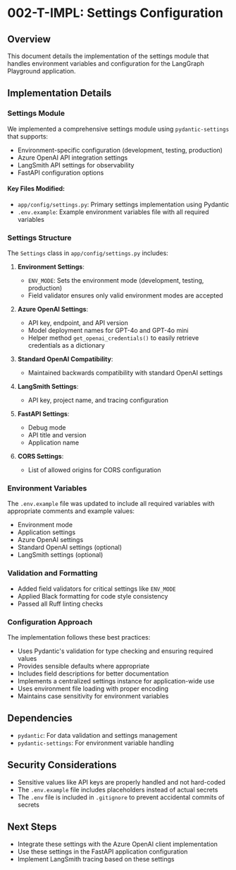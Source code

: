# 002-T-IMPL: Settings Configuration

## Overview
This document details the implementation of the settings module that handles environment variables and configuration for the LangGraph Playground application.

## Implementation Details

### Settings Module

We implemented a comprehensive settings module using `pydantic-settings` that supports:
- Environment-specific configuration (development, testing, production)
- Azure OpenAI API integration settings
- LangSmith API settings for observability
- FastAPI configuration options

#### Key Files Modified:
- `app/config/settings.py`: Primary settings implementation using Pydantic
- `.env.example`: Example environment variables file with all required variables

### Settings Structure

The `Settings` class in `app/config/settings.py` includes:

1. **Environment Settings**:
   - `ENV_MODE`: Sets the environment mode (development, testing, production)
   - Field validator ensures only valid environment modes are accepted

2. **Azure OpenAI Settings**:
   - API key, endpoint, and API version
   - Model deployment names for GPT-4o and GPT-4o mini
   - Helper method `get_openai_credentials()` to easily retrieve credentials as a dictionary

3. **Standard OpenAI Compatibility**:
   - Maintained backwards compatibility with standard OpenAI settings

4. **LangSmith Settings**:
   - API key, project name, and tracing configuration

5. **FastAPI Settings**:
   - Debug mode
   - API title and version
   - Application name

6. **CORS Settings**:
   - List of allowed origins for CORS configuration

### Environment Variables

The `.env.example` file was updated to include all required variables with appropriate comments and example values:
- Environment mode
- Application settings
- Azure OpenAI settings
- Standard OpenAI settings (optional)
- LangSmith settings (optional)

### Validation and Formatting

- Added field validators for critical settings like `ENV_MODE`
- Applied Black formatting for code style consistency
- Passed all Ruff linting checks

### Configuration Approach

The implementation follows these best practices:
- Uses Pydantic's validation for type checking and ensuring required values
- Provides sensible defaults where appropriate
- Includes field descriptions for better documentation
- Implements a centralized settings instance for application-wide use
- Uses environment file loading with proper encoding
- Maintains case sensitivity for environment variables

## Dependencies

- `pydantic`: For data validation and settings management
- `pydantic-settings`: For environment variable handling

## Security Considerations

- Sensitive values like API keys are properly handled and not hard-coded
- The `.env.example` file includes placeholders instead of actual secrets
- The `.env` file is included in `.gitignore` to prevent accidental commits of secrets

## Next Steps

- Integrate these settings with the Azure OpenAI client implementation
- Use these settings in the FastAPI application configuration
- Implement LangSmith tracing based on these settings